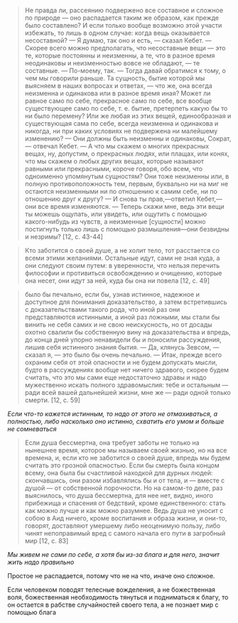 >Не правда ли, рассеянию подвержено все составное и сложное по природе — оно распадается таким же образом, как прежде было составлено? И если только вообще возможно этой участи избежать, то лишь в одном случае: когда вещь оказывается несоставной?
>— Я думаю, так оно и есть, — сказал Кебет.
>— Скорее всего можно предполагать, что несоставные вещи — это те, которые постоянны и неизменны, а те, что в разное время неодинаковы и неизменностью вовсе не обладают, — те составные. 
>— По-моему, так.
>— Тогда давай обратимся к тому, о чем мы говорили раньше. Та сущность, бытие которой мы выясняем в наших вопросах и ответах, — что же, она всегда неизменна и одинакова или в разное время иная? Может ли равное само по себе, прекрасное само по себе, все вообще существующее само по себе, т. е. бытие, претерпеть какую бы то ни было перемену? Или же любая из этих вещей, единообразная и существующая сама по себе, всегда неизменна и одинакова и никогда, ни при каких условиях не подвержена ни малейшему изменению?
>— Они должны быть неизменны и одинаковы, Сократ, — отвечал Кебет.
>— А что мы скажем о многих прекрасных вещах, ну, допустим, о прекрасных людях, или плащах, или конях, что мы скажем о любых других вещах, которые называют равными или прекрасными, короче говоря, обо всем, что одноименно упомянутым сущностям? Они тоже неизменны или, в полную противоположность тем, первым, буквально
>ни на миг не остаются неизменными ни по отношению к самим себе, ни по отношению друг к другу?
>— И снова ты прав,—ответил Кебет,—они все время изменяются.
>— Теперь скажи мне, ведь эти вещи ты можешь ощупать, или увидеть, или ощутить с помощью какого-нибудь из чувств, а неизменные [сущности] можно постигнуть только лишь с помощью размышления—они безвидны и незримы? [12, с. 43-44]

>Кто заботится о своей душе, а не холит тело, тот расстается со всеми этими желаниями. Остальные идут, сами не зная куда, а они следуют своим путем: в уверенности, что нельзя перечить философии и противиться освобождению и очищению, которые она несет, они идут за ней, куда бы она ни повела [12, c. 49]

>было бы печально, если бы, узнав истинное, надежное и доступное для понимания доказательство, а затем встретившись с доказательствами такого рода, что иной раз они представляются истинными, а иной раз ложными, мы стали бы винить не себя самих и не свою неискусность, но от досады охотно свалили бы собственную вину на доказательства и впредь, до конца дней упорно ненавидели бы и поносили рассуждения, лишив себя истинного знания бытия.
>— Да, клянусь Зевсом, — сказал я, — это было бы очень печально. 
>— Итак, прежде всего охраним себя от этой опасности и не будем допускать мысли, будто в рассуждениях вообще нет ничего здравого, скорее будем считать, что это мы сами еще недостаточно здравы и надо мужественно искать полного здравомыслия: тебе и остальным — ради всей вашей дальнейшей жизни, мне же — ради одной только смерти. [12, с. 59]

*Если что-то кажется истинным, то надо от этого не отмахиваться, а полностью, либо насколько оно истинно, схватить его умом и больше не сомневаться*

>Если душа бессмертна, она требует заботы не только на нынешнее время, которое мы называем своей жизнью, но на все времена, и, если кто не заботится о своей душе, впредь мы будем считать это грозной опасностью. Если бы смерть была концом всему, она была бы счастливой находкой для дурных людей: скончавшись, они разом избавлялись бы и от тела, и — вместе с душой — от собственной порочности. Но на самом-то деле, раз выяснилось, что душа бессмертна, для нее нет, видно, иного прибежища и спасения от бедствий, кроме единственного: стать как можно лучше и как можно разумнее. Ведь душа не уносит с собою в Аид ничего, кроме воспитания и образа жизни, и они-то, говорят, доставляют умершему либо неоценимую пользу, либо чинят непоправимый вред с самого начала его пути в загробный мир [12, c. 83]

*Мы живем не сами по себе, а хотя бы из-за блага и для него, значит жить надо правильно*

Простое не распадается, потому что не на что, иначе оно сложное.

Если человеком поводят телесные вожделения, а не божественная воля, божественная необходимость тянуться и подниматься к благу, то он остается в рабстве случайностей своего тела, а не познает мир с помощью блага